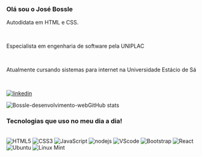 ### Olá sou o José Bossle
<p>Autodidata em HTML  e CSS.</p><br/>
<p>Especialista em engenharia de software pela UNIPLAC</p><br/>
<p>Atualmente cursando sistemas para internet na Universidade Estácio de Sá</p><br/>

[![linkedin](https://img.shields.io/badge/LinkedIn-0077B5?style=for-the-badge&logo=linkedin&logoColor=white)](https://www.linkedin.com/in/jos%C3%A9-bossle-9bb19a237/style:target="_blank"/ )



![Bossle-desenvolvimento-webGitHub stats](https://github-readme-stats.vercel.app/api?username=Bossle-desenvolvimento-web&show_icons=true&theme=dracula)


### Tecnologias que uso no meu dia a dia!
<div style="display: inline_block"><br/>
<img  alt="HTML5" src="https://img.shields.io/badge/HTML5-E34F26?style=for-the-badge&logo=html5&logoColor=white">
<img alt="CSS3" src="https://img.shields.io/badge/CSS3-1572B6?style=for-the-badge&logo=css3&logoColor=white">
<img alt="JavaScript" src="https://img.shields.io/badge/JavaScript-323330?style=for-the-badge&logo=javascript&logoColor=F7DF1E">
<img alt="nodejs" src="https://img.shields.io/badge/Node.js-43853D?style=for-the-badge&logo=node.js&logoColor=white">
<img alt="VScode" src="https://img.shields.io/badge/Made%20for-VSCode-1f425f.svg">
<img alt="Bootstrap" src="https://img.shields.io/badge/Bootstrap-563D7C?style=for-the-badge&logo=bootstrap&logoColor=white">
<img alt="React" src="https://img.shields.io/badge/React-20232A?style=for-the-badge&logo=react&logoColor=61DAFB"> 
 <img alt="Ubuntu" src=" https://img.shields.io/badge/Ubuntu-E95420?style=for-the-badge&logo=ubuntu&logoColor=white">
  <img alt="Linux Mint" src="https://img.shields.io/badge/Linux_Mint-87CF3E?style=for-the-badge&logo=linux-mint&logoColor=white">

</div>
  </div>

